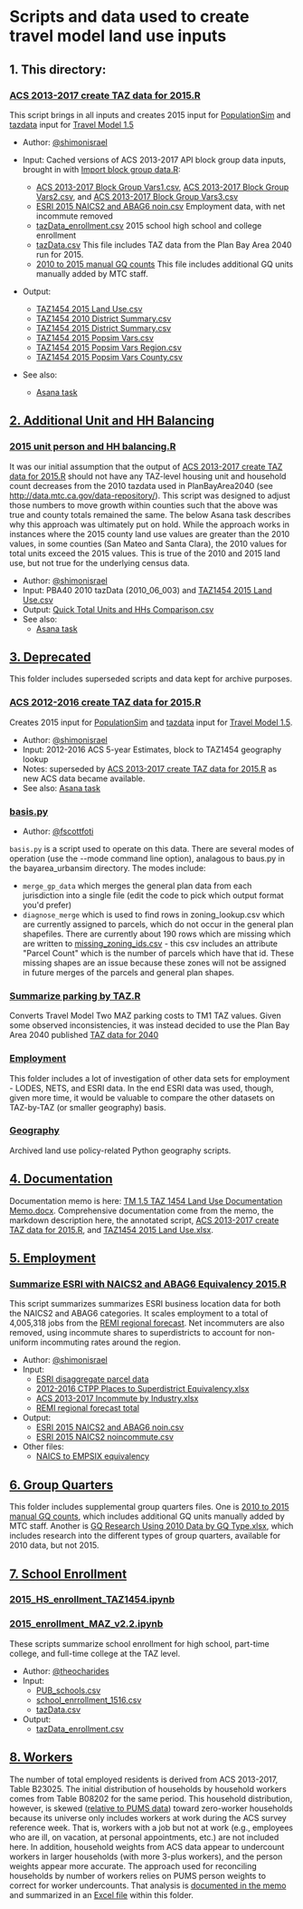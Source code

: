 
# Scripts and data used to create travel model land use inputs

## 1. This directory:

### [ACS 2013-2017 create TAZ data for 2015.R](ACS%202013-2017%20create%20TAZ%20data%20for%202015.R)

This script brings in all inputs and creates 2015 input for [PopulationSim](https://github.com/BayAreaMetro/PopulationSim) and [tazdata](https://github.com/BayAreaMetro/modeling-website/wiki/TazData) input for [Travel Model 1.5](https://github.com/BayAreaMetro/travel-model-one)

* Author: [@shimonisrael](https://github.com/shimonisrael)

* Input: Cached versions of ACS 2013-2017 API block group data inputs, brought in with [Import block group data.R](Import20block%20group%20data.R): 
  * [ACS 2013-2017 Block Group Vars1.csv](ACS%202013-2017%20Block%20Group%20Vars1.csv), [ACS 2013-2017 Block Group Vars2.csv](ACS%202013-2017%20Block%20Group%20Vars2.csv), and [ACS 2013-2017 Block Group Vars3.csv](ACS%202013-2017%20Block%20Group%20Vars3.csv)
  * [ESRI 2015 NAICS2 and ABAG6 noin.csv](Employment/ESRI%202015%20NAICS2%20and%20ABAG6%20noin.csv) Employment data, with net incommute removed
  * [tazData_enrollment.csv](https://github.com/BayAreaMetro/petrale/blob/master/applications/travel_model_lu_inputs/2015/School%20Enrollment/tazData_enrollment.csv) 2015 school high school and college enrollment
  * [tazData.csv](https://mtcdrive.app.box.com/file/208576797404) This file includes TAZ data from the Plan Bay Area 2040 run for 2015. 
  * [2010 to 2015 manual GQ counts](Group%20Quarters/gq_add_00051015.csv) This file includes additional GQ units manually added by MTC staff. 

* Output:  
  * [TAZ1454 2015 Land Use.csv](TAZ1454%202015%20Land%20Use.csv)
  * [TAZ1454 2010 District Summary.csv](TAZ1454%202010%20District%20Summary.csv)
  * [TAZ1454 2015 District Summary.csv](TAZ1454%202015%20District%20Summary.csv)
  * [TAZ1454 2015 Popsim Vars.csv](TAZ1454%202015%20Popsim%20Vars.csv)
  * [TAZ1454 2015 Popsim Vars Region.csv](TAZ1454%202015%20Popsim%20Vars%20Region.csv)
  * [TAZ1454 2015 Popsim Vars County.csv](TAZ1454%202015%20Popsim%20Vars%20County.csv)
* See also:
  * [Asana task](https://app.asana.com/0/13098083395690/892913197780752/f)

## [2. Additional Unit and HH Balancing](Additional%20Unit%20and%20HH%20Balancing)

### [2015 unit person and HH balancing.R](Additional%20Unit%20and%20HH%20Balancing/2015%20unit%20person%20and%20HH%20balancing.R)

It was our initial assumption that the output of [ACS 2013-2017 create TAZ data for 2015.R](ACS%202013-2017%20create%20TAZ%20data%20for%202015.R) should not have any TAZ-level housing unit and household count decreases from the 2010 tazdata used in PlanBayArea2040 (see http://data.mtc.ca.gov/data-repository/).  This script was designed to adjust those numbers to move growth within counties such that the above was true and county totals remained the same. The below Asana task describes why this approach was ultimately put on hold. While the approach works in instances where the 2015 county land use values are greater than the 2010 values, in some counties (San Mateo and Santa Clara), the 2010 values for total units exceed the 2015 values. This is true of the 2010 and 2015 land use, but not true for the underlying census data. 

* Author: [@shimonisrael](https://github.com/shimonisrael)
* Input: PBA40 2010 tazData (2010_06_003) and [TAZ1454 2015 Land Use.csv](TAZ1454%202015%20Land%20Use.csv)
* Output: [Quick Total Units and HHs Comparison.csv](Additional%20Unit%20and%20HH%20Balancing/Quick%20Total%20Units%20and%20HHs%20Comparison.csv)
* See also:
  * [Asana task](https://app.asana.com/0/13098083395690/909682345976879/f)

## [3. Deprecated](Deprecated)

This folder includes superseded scripts and data kept for archive purposes. 

### [ACS 2012-2016 create TAZ data for 2015.R](Deprecated/ACS%202012-2016%20create%20TAZ%20data%20for%202015.R)

Creates 2015 input for [PopulationSim](https://github.com/BayAreaMetro/PopulationSim) and [tazdata](https://github.com/BayAreaMetro/modeling-website/wiki/TazData) input for [Travel Model 1.5](https://github.com/BayAreaMetro/travel-model-one). 

* Author: [@shimonisrael](https://github.com/shimonisrael)
* Input: 2012-2016 ACS 5-year Estimates, block to TAZ1454 geography lookup
* Notes: superseded by [ACS 2013-2017 create TAZ data for 2015.R](ACS%202013-2017%20create%20TAZ%20data%20for%202015.R) as new ACS data became available. 
* See also: [Asana task](https://app.asana.com/0/13098083395690/864065795026327/f)

### [basis.py](Deprecated/basis.py)

* Author: [@fscottfoti](https://github.com/fscottfoti)

`basis.py` is a script used to operate on this data.  There are several modes of operation (use the --mode command line option), analagous to baus.py in the bayarea_urbansim directory.  The modes include:

* `merge_gp_data` which merges the general plan data from each jurisdiction into a single file (edit the code to pick which output format you'd prefer)
* `diagnose_merge` which is used to find rows in zoning_lookup.csv which are currently assigned to parcels, which do not occur in the general plan shapefiles.  There are currently about 190 rows which are missing which are written to [missing_zoning_ids.csv](https://github.com/oaklandanalytics/badata/blob/master/missing_zoning_ids.csv) - this csv includes an attribute "Parcel Count" which is the number of parcels which have that id.  These missing shapes are an issue because these zones will not be assigned in future merges of the parcels and general plan shapes.

### [Summarize parking by TAZ.R](Deprecated/Summarize20parking%20by%20TAZ.R)

Converts Travel Model Two MAZ parking costs to TM1 TAZ values. Given some observed inconsistencies, it was instead decided to use the Plan Bay Area 2040 published [TAZ data for 2040](https://mtcdrive.app.box.com/file/208576797404)

### [Employment](Deprecated/Employment)

This folder includes a lot of investigation of other data sets for employment - LODES, NETS, and ESRI data. In the end ESRI data was used, though, given more time, it would be valuable to compare the other datasets on TAZ-by-TAZ (or smaller geography) basis. 

### [Geography](Deprecated/Geography)

Archived land use policy-related Python geography scripts. 

## [4. Documentation](Documentation)

Documentation memo is here: [TM 1.5 TAZ 1454 Land Use Documentation Memo.docx](Documentation/TM%201.5%20TAZ%201454%20Land%20Use%20Documentation%20Memo.docx). Comprehensive documentation come from the memo, the markdown description here, the annotated script, [ACS 2013-2017 create TAZ data for 2015.R](ACS%202013-2017%20create%20TAZ%20data%20for%202015.R), and [TAZ1454 2015 Land Use.xlsx](TAZ1454%202015%20Land%20Use.xlsx).

## [5. Employment](Employment)

### [Summarize ESRI with NAICS2 and ABAG6 Equivalency 2015.R](Employment/Summarize%20ESRI%20with%20NAICS2%20and%20ABAG6%20Equivalency%202015.R)

This script summarizes summarizes ESRI business location data for both the NAICS2 and ABAG6 categories. It scales employment to a total of 4,005,318 jobs from the [REMI regional forecast](https://mtcdrive.app.box.com/file/654134152628). Net incommuters are also removed, using incommute shares to superdistricts to account for non-uniform incommuting rates around the region. 

* Author: [@shimonisrael](https://github.com/shimonisrael)
* Input:
  * [ESRI disaggregate parcel data](https://mtcdrive.app.box.com/file/655868001941)
  * [2012-2016 CTPP Places to Superdistrict Equivalency.xlsx](Employment/Incommute/2012-2016%20CTPP%20Places%20to%20Superdistrict%20Equivalency.xlsx)
  * [ACS 2013-2017 Incommute by Industry.xlsx](Employment/Incommute/ACS%202013-2017%20Incommute%20by%20Industry.xlsx)
  * [REMI regional forecast total](https://mtcdrive.app.box.com/file/654134152628)
* Output:
  * [ESRI 2015 NAICS2 and ABAG6 noin.csv](Employment/ESRI%202015%20NAICS2%20and%20ABAG6%20noin.csv)
  * [ESRI 2015 NAICS2 noincommute.csv](Employment/ESRI%202015%20NAICS2%20noincommute.csv)
* Other files:
  * [NAICS to EMPSIX equivalency](Employment/NAICS_to_EMPSIX.xlsx)

## [6. Group Quarters](Group%20Quarters)

This folder includes supplemental group quarters files. One is [2010 to 2015 manual GQ counts](Group%20Quarters/gq_add_00051015.csv), which includes additional GQ units manually added by MTC staff. Another is [GQ Research Using 2010 Data by GQ Type.xlsx](GQ%20Research%20Using%202010%20Data%20by%20GQ%20Type.xlsx), which includes research into the different types of group quarters, available for 2010 data, but not 2015.   

## [7. School Enrollment](School%20Enrollment)

### [2015_HS_enrollment_TAZ1454.ipynb](School%20Enrollment/2015_HS_enrollment_TAZ1454.ipynb)
### [2015_enrollment_MAZ_v2.2.ipynb](School%20Enrollment/2015_enrollment_MAZ_v2.2.ipynb)

These scripts summarize school enrollment for high school, part-time college, and full-time college at the TAZ level. 

* Author: [@theocharides](https://github.com/theocharides)
* Input: 
  * [PUB_schools.csv](School%20Enrollment/PUB_schools.csv)
  * [school_enrrollment_1516.csv](School%20Enrollment/school_enrollment_1516.csv)
  * [tazData.csv](School%20Enrollment/tazData.csv)
* Output:
  * [tazData_enrollment.csv](School%20Enrollment/tazData_enrollment.csv)

## [8. Workers](Workers)

The number of total employed residents is derived from ACS 2013-2017, Table B23025. The initial distribution of households by household workers comes from Table B08202 for the same period. This household distribution, however, is skewed ([relative to PUMS data](https://github.com/BayAreaMetro/PUMS-Data/tree/master/Analysis/ACS%20PUMS%202013-2017/Worker%20Research)) toward zero-worker households because its universe only includes workers at work during the ACS survey reference week. That is, workers with a job but not at work (e.g., employees who are ill, on vacation, at personal appointments, etc.) are not included here. In addition, household weights from ACS data appear to undercount workers in larger households (with more 3-plus workers), and the person weights appear more accurate. The approach used for reconciling households by number of workers relies on PUMS person weights to correct for worker undercounts. That analysis is [documented in the memo](Documentation/TM%201.5%20TAZ%201454%20Land%20Use%20Documentation%20Memo.docx) and summarized in an [Excel file](Workers/ACSPUMS_WorkerTotals_2013-2017_Comparisons.xlsx) within this folder. 





